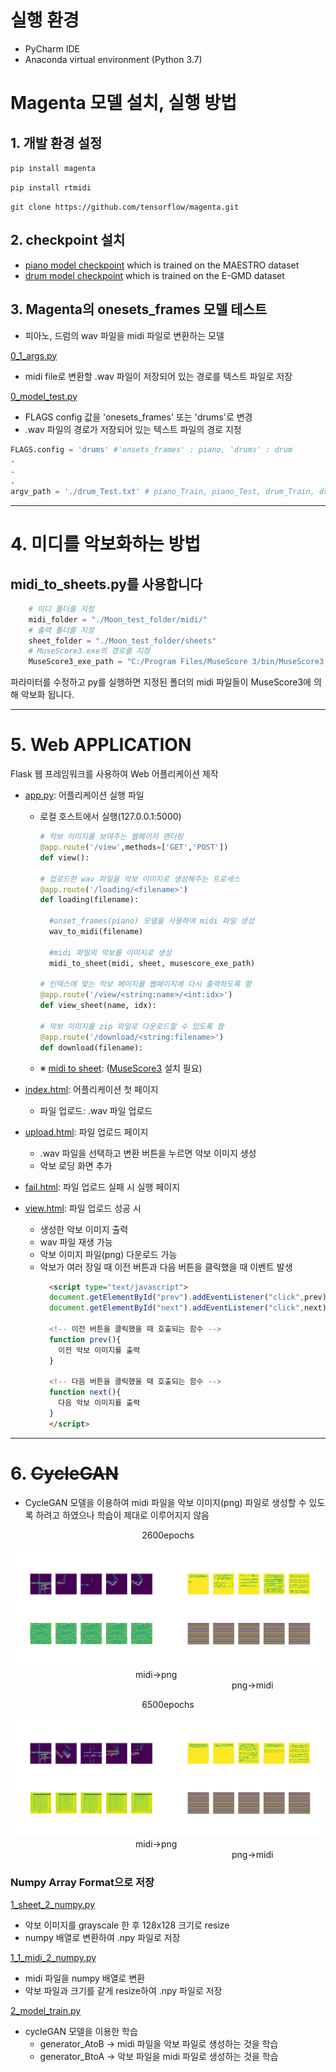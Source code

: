 # 실행 환경

- PyCharm IDE
- Anaconda virtual environment (Python 3.7)

# Magenta 모델 설치, 실행 방법

## 1. 개발 환경 설정

``` pip install magenta ```

``` pip install rtmidi ``` 

``` git clone https://github.com/tensorflow/magenta.git ```

## 2. checkpoint 설치
- [piano model checkpoint](https://storage.googleapis.com/magentadata/models/onsets_frames_transcription/maestro_checkpoint.zip) which is trained on the MAESTRO dataset
- [drum model checkpoint](https://storage.googleapis.com/magentadata/models/onsets_frames_transcription/e-gmd_checkpoint.zip) which is trained on the E-GMD dataset

## 3. Magenta의 onesets_frames 모델 테스트

- 피아노, 드럼의 wav 파일을 midi 파일로 변환하는 모델

[0_1_args.py](0_1_args.py)
- midi file로 변환할 .wav 파일이 저장되어 있는 경로를 텍스트 파일로 저장 

[0_model_test.py](0_model_test.py)
- FLAGS config 값을 'onesets_frames' 또는 'drums'로 변경
- .wav 파일의 경로가 저장되어 있는 텍스트 파일의 경로 지정 
```python
FLAGS.config = 'drums' #'onsets_frames' : piano, 'drums' : drum
.
.
.
argv_path = './drum_Test.txt' # piano_Train, piano_Test, drum_Train, drum_Test
```
---
# 4. 미디를 악보화하는 방법

## midi_to_sheets.py를 사용합니다
```python
    # 미디 폴더를 지정
    midi_folder = "./Moon_test_folder/midi/"
    # 출력 폴더를 지정
    sheet_folder = "./Moon_test_folder/sheets"
    # MuseScore3.exe의 경로를 지정
    MuseScore3_exe_path = "C:/Program Files/MuseScore 3/bin/MuseScore3.exe"
```
파라미터를 수정하고 py를 실행하면 지정된 폴더의 midi 파일들이 MuseScore3에 의해 악보화 됩니다.

---

# 5. Web APPLICATION

Flask 웹 프레임워크를 사용하여 Web 어플리케이션 제작

- [app.py](./app.py): 어플리케이션 실행 파일
    - 로컬 호스트에서 실행(127.0.0.1:5000)
      ```python
      # 악보 이미지를 보여주는 웹페이지 랜더링
      @app.route('/view',methods=['GET','POST'])
      def view():
      
      # 업로드한 wav 파일을 악보 이미지로 생성해주는 프로세스
      @app.route('/loading/<filename>')
      def loading(filename):
      
        #onset_frames(piano) 모델을 사용하여 midi 파일 생성
        wav_to_midi(filename)
        
        #midi 파일의 악보를 이미지로 생성
        midi_to_sheet(midi, sheet, musescore_exe_path)
       
      # 인덱스에 맞는 악보 페이지를 웹페이지에 다시 출력하도록 함 
      @app.route('/view/<string:name>/<int:idx>')
      def view_sheet(name, idx):
      
      # 악보 이미지를 zip 파일로 다운로드할 수 있도록 함
      @app.route('/download/<string:filename>')
      def download(filename):
      ```
    - ※ [midi to sheet](./midi_to_sheet.py): ([MuseScore3](https://musescore.informer.com/download/?ca1afaf5) 설치 필요)


- [index.html](./templates/index.html): 어플리케이션 첫 페이지
    - 파일 업로드: .wav 파일 업로드

- [upload.html](./templates/upload.html): 파일 업로드 페이지
  - .wav 파일을 선택하고 변환 버튼을 누르면 악보 이미지 생성 
  - 악보 로딩 화면 추가

- [fail.html](./templates/fail.html): 파일 업로드 실패 시 실행 페이지

- [view.html](./templates/view.html): 파일 업로드 성공 시
  - 생성한 악보 이미지 출력
  - wav 파일 재생 가능
  - 악보 이미지 파일(png) 다운로드 가능
  - 악보가 여러 장일 때 이전 버튼과 다음 버튼을 클릭했을 때 이벤트 발생
    ```html
      <script type="text/javascript">
      document.getElementById("prev").addEventListener("click",prev);
      document.getElementById("next").addEventListener("click",next);
    
      <!-- 이전 버튼을 클릭했을 때 호출되는 함수 -->
      function prev(){
        이전 악보 이미지를 출력
      }
    
      <!-- 다음 버튼을 클릭했을 때 호출되는 함수 -->
      function next(){
        다음 악보 이미지를 출력
      }
      </script>
      ```
---
# 6. ~~CycleGAN~~

- CycleGAN 모델을 이용하여 midi 파일을 악보 이미지(png) 파일로 생성할 수 있도록 하려고 하였으나 학습이 제대로 이루어지지 않음

<div>
<p align="center">2600epochs</p>
<img src='./static/images/AtoB_generated_plot_002600.png' width=50% height=50% /><img src='./static/images/BtoA_generated_plot_002600.png' width=50% height=50% />
&emsp;&emsp;&emsp;&emsp;&emsp;&emsp;&emsp;&emsp;&emsp;&emsp;&emsp;&emsp;&emsp;&emsp; midi->png &emsp;&emsp;&emsp;&emsp;&emsp;&emsp;&emsp;&emsp;&emsp;&emsp;&emsp;&emsp;&emsp;&emsp;&emsp;&emsp;&emsp;&emsp;&emsp;&emsp;&emsp;&emsp;&emsp;&emsp;&emsp; png->midi
<p align="center">6500epochs</p><img src='./static/images/AtoB_generated_plot_006500.png' width=50% height=50% /><img src='./static/images/BtoA_generated_plot_006500.png' width=50% height=50% />
&emsp;&emsp;&emsp;&emsp;&emsp;&emsp;&emsp;&emsp;&emsp;&emsp;&emsp;&emsp;&emsp;&emsp; midi->png &emsp;&emsp;&emsp;&emsp;&emsp;&emsp;&emsp;&emsp;&emsp;&emsp;&emsp;&emsp;&emsp;&emsp;&emsp;&emsp;&emsp;&emsp;&emsp;&emsp;&emsp;&emsp;&emsp;&emsp;&emsp; png->midi
</div>

### Numpy Array Format으로 저장

[1_sheet_2_numpy.py](1_sheet_2_numpy.py)

- 악보 이미지를 grayscale 한 후 128x128 크기로 resize
- numpy 배열로 변환하여 .npy 파일로 저장

[1_1_midi_2_numpy.py](1_1_midi_2_numpy.py)

- midi 파일을 numpy 배열로 변환
- 악보 파일과 크기를 같게 resize하여 .npy 파일로 저장


[2_model_train.py](./2_model_train.py)

- cycleGAN 모델을 이용한 학습
    - generator_AtoB -> midi 파일을 악보 파일로 생성하는 것을 학습
    - generator_BtoA -> 악보 파일을 midi 파일로 생성하는 것을 학습
  
